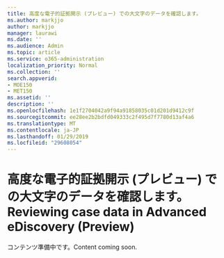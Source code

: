 ```yaml
---
title: 高度な電子的証拠開示 (プレビュー) での大文字のデータを確認します。
ms.author: markjjo
author: markjjo
manager: laurawi
ms.date: ''
ms.audience: Admin
ms.topic: article
ms.service: o365-administration
localization_priority: Normal
ms.collection: ''
search.appverid:
- MOE150
- MET150
ms.assetid: ''
description: ''
ms.openlocfilehash: 1e1f2704042a9f94a91858035c01d201d9412c9f
ms.sourcegitcommit: ee28ee2b2bdfd049333c2f495d7f7780d13af4a6
ms.translationtype: MT
ms.contentlocale: ja-JP
ms.lasthandoff: 01/29/2019
ms.locfileid: "29608054"
---
```

# <a name="reviewing-case-data-in-advanced-ediscovery-preview"></a><span data-ttu-id="14bf0-102">高度な電子的証拠開示 (プレビュー) での大文字のデータを確認します。</span><span class="sxs-lookup"><span data-stu-id="14bf0-102">Reviewing case data in Advanced eDiscovery (Preview)</span></span>

<span data-ttu-id="14bf0-103">コンテンツ準備中です。</span><span class="sxs-lookup"><span data-stu-id="14bf0-103">Content coming soon.</span></span>
